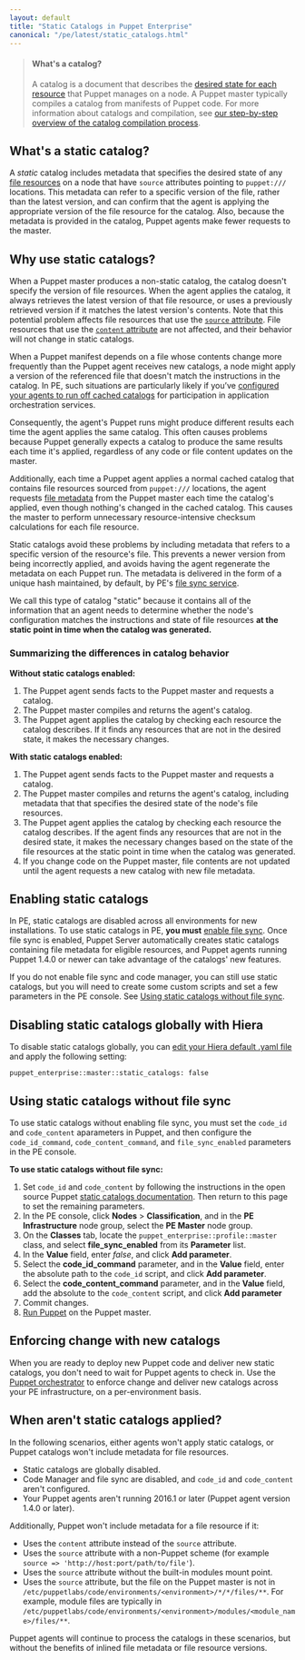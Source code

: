 ```yaml
---
layout: default
title: "Static Catalogs in Puppet Enterprise"
canonical: "/pe/latest/static_catalogs.html"
---
```


> #### What's a catalog?
>
> A catalog is a document that describes the [desired state for each resource]({{puppet}}/lang_resources.html) that Puppet manages on a node. A Puppet master typically compiles a catalog from manifests of Puppet code. For more information about catalogs and compilation, see [our step-by-step overview of the catalog compilation process]({{puppet}}/subsystem_catalog_compilation.html).

## What's a static catalog?

A *static* catalog includes metadata that specifies the desired state of any [file resources]({{puppet}}/types/file.html) on a node that have `source` attributes pointing to `puppet:///` locations. This metadata can refer to a specific version of the file, rather than the latest version, and can confirm that the agent is applying the appropriate version of the file resource for the catalog. Also, because the metadata is provided in the catalog, Puppet agents make fewer requests to the master.

## Why use static catalogs?

When a Puppet master produces a non-static catalog, the catalog doesn't specify the version of file resources. When the agent applies the catalog, it always retrieves the latest version of that file resource, or uses a previously retrieved version if it matches the latest version's contents. Note that this potential problem affects file resources that use the [`source` attribute]({{puppet}}/types/file.html#file-attribute-source). File resources that use the [`content` attribute]({{puppet}}/types/file.html#file-attribute-content) are not affected, and their behavior will not change in static catalogs.

When a Puppet manifest depends on a file whose contents change more frequently than the Puppet agent receives new catalogs, a node might apply a version of the referenced file that doesn't match the instructions in the catalog. In PE, such situations are particularly likely if you’ve [configured your agents to run off cached catalogs](./orchestrator_install.html#prepare-your-agents-for-orchestration-services) for participation in application orchestration services.

Consequently, the agent's Puppet runs might produce different results each time the agent applies the same catalog. This often causes problems because Puppet generally expects a catalog to produce the same results each time it's applied, regardless of any code or file content updates on the master.

Additionally, each time a Puppet agent applies a normal cached catalog that contains file resources sourced from `puppet:///` locations, the agent requests [file metadata]({{puppet}}/http_api/http_file_metadata.html) from the Puppet master each time the catalog's applied, even though nothing's changed in the cached catalog. This causes the master to perform unnecessary resource-intensive checksum calculations for each file resource.

Static catalogs avoid these problems by including metadata that refers to a specific version of the resource's file. This prevents a newer version from being incorrectly applied, and avoids having the agent regenerate the metadata on each Puppet run. The metadata is delivered in the form of a unique hash maintained, by default, by PE's [file sync service](./cmgmt_filesync.html).

We call this type of catalog "static" because it contains all of the information that an agent needs to determine whether the node's configuration matches the instructions and state of file resources **at the static point in time when the catalog was generated.**

### Summarizing the differences in catalog behavior

**Without static catalogs enabled:**

1. The Puppet agent sends facts to the Puppet master and requests a catalog.
2. The Puppet master compiles and returns the agent's catalog.
3. The Puppet agent applies the catalog by checking each resource the catalog describes. If it finds any resources that are not in the desired state, it makes the necessary changes.

**With static catalogs enabled:**

1. The Puppet agent sends facts to the Puppet master and requests a catalog.
2. The Puppet master compiles and returns the agent's catalog, including metadata that that specifies the desired state of the node's file resources.
3. The Puppet agent applies the catalog by checking each resource the catalog describes. If the agent finds any resources that are not in the desired state, it makes the necessary changes based on the state of the file resources at the static point in time when the catalog was generated.
4. If you change code on the Puppet master, file contents are not updated until the agent requests a new catalog with new file metadata.

## Enabling static catalogs

In PE, static catalogs are disabled across all environments for new installations. To use static catalogs in PE, **you must** [enable file sync](./cmgmt_filesync.html#enabling-or-disabling-file-sync).  Once file sync is enabled, Puppet Server automatically creates static catalogs containing file metadata for eligible resources, and Puppet agents running Puppet 1.4.0 or newer can take advantage of the catalogs' new features.

If you do not enable file sync and code manager, you can still use static catalogs, but you will need to create some custom scripts and set a few parameters in the PE console. See [Using static catalogs without file sync](#using-static-catalogs-without-file-sync-service).

## Disabling static catalogs globally with Hiera

To disable static catalogs globally, you can [edit your Hiera default .yaml file](./config_intro.html#configure-settings-with-hiera) and apply the following setting:

`puppet_enterprise::master::static_catalogs: false`

## Using static catalogs without file sync

To use static catalogs without enabling file sync, you must set the `code_id` and `code_content` aparameters in Puppet, and then configure the `code_id_command`, `code_content_command`, and `file_sync_enabled` parameters in the PE console.

**To use static catalogs without file sync:**

1. Set `code_id` and `code_content` by following the instructions in the open source Puppet [static catalogs documentation]({{puppet}}/static_catalogs.md#configuring-code_id-and-code_content). Then return to this page to set the remaining parameters.
2. In the PE console, click **Nodes** > **Classification**, and in the **PE Infrastructure** node group, select the **PE Master** node group.
3. On the **Classes** tab, locate the `puppet_enterprise::profile::master` class, and select **file_sync_enabled** from its **Parameter** list.
4. In the **Value** field, enter *false*, and click **Add parameter**.
5. Select the **code_id_command** parameter, and in the **Value** field, enter the absolute path to the `code_id` script, and click **Add parameter**.
6. Select the **code_content_command** parameter, and in the **Value** field, add the absolute to the `code_content` script, and click **Add parameter**
7. Commit changes.
8. [Run Puppet](./console_classes_groups_running_puppet.html#options-for-running-puppet-on-agent-nodes) on the Puppet master.

## Enforcing change with new catalogs

When you are ready to deploy new Puppet code and deliver new static catalogs, you don't need to wait for Puppet agents to check in. Use the [Puppet orchestrator](./orchestrator_intro.html) to enforce change and deliver new catalogs across your PE infrastructure, on a per-environment basis.

## When aren't static catalogs applied?

In the following scenarios, either agents won't apply static catalogs, or Puppet catalogs won't include metadata for file resources.

* Static catalogs are globally disabled.
* Code Manager and file sync are disabled, and `code_id` and `code_content` aren't configured.
* Your Puppet agents aren't running 2016.1 or later (Puppet agent version 1.4.0 or later).

Additionally, Puppet won't include metadata for a file resource if it:

* Uses the `content` attribute instead of the `source` attribute.
* Uses the `source` attribute with a non-Puppet scheme (for example `source => 'http://host:port/path/to/file'`).
* Uses the `source` attribute without the built-in modules mount point.
* Uses the `source` attribute, but the file on the Puppet master is not in `/etc/puppetlabs/code/environments/<environment>/*/*/files/**`. For example, module files are typically in `/etc/puppetlabs/code/environments/<environment>/modules/<module_name>/files/**`.

Puppet agents will continue to process the catalogs in these scenarios, but without the benefits of inlined file metadata or file resource versions.
